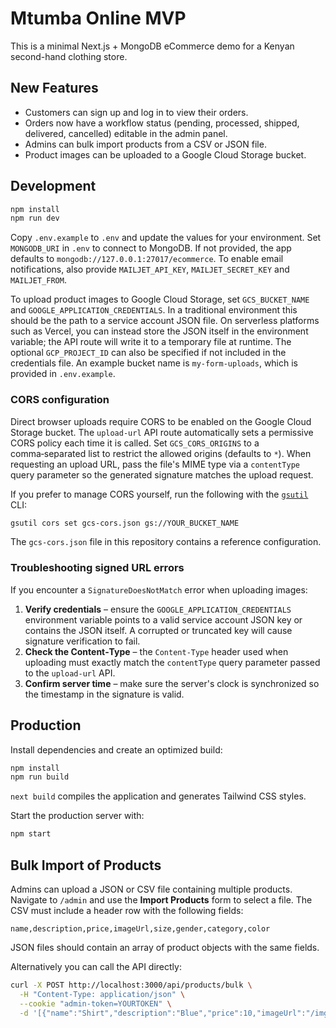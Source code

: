 # Mtumba Online MVP

This is a minimal Next.js + MongoDB eCommerce demo for a Kenyan second-hand clothing store.

## New Features

- Customers can sign up and log in to view their orders.
- Orders now have a workflow status (pending, processed, shipped, delivered, cancelled) editable in the admin panel.
- Admins can bulk import products from a CSV or JSON file.
- Product images can be uploaded to a Google Cloud Storage bucket.

## Development

```bash
npm install
npm run dev
```

Copy `.env.example` to `.env` and update the values for your environment. Set
`MONGODB_URI` in `.env` to connect to MongoDB. If not provided, the app
defaults to `mongodb://127.0.0.1:27017/ecommerce`. To enable email
notifications, also provide `MAILJET_API_KEY`, `MAILJET_SECRET_KEY` and
`MAILJET_FROM`.

To upload product images to Google Cloud Storage, set `GCS_BUCKET_NAME` and
`GOOGLE_APPLICATION_CREDENTIALS`. In a traditional environment this should be
the path to a service account JSON file. On serverless platforms such as
Vercel, you can instead store the JSON itself in the environment variable; the
API route will write it to a temporary file at runtime. The optional
`GCP_PROJECT_ID` can also be specified if not included in the credentials file.
An example bucket name is `my-form-uploads`, which is provided in `.env.example`.

### CORS configuration

Direct browser uploads require CORS to be enabled on the Google Cloud Storage
bucket. The `upload-url` API route automatically sets a permissive CORS policy
each time it is called. Set `GCS_CORS_ORIGINS` to a comma‑separated list to
restrict the allowed origins (defaults to `*`). When requesting an upload URL,
pass the file's MIME type via a `contentType` query parameter so the generated
signature matches the upload request.

If you prefer to manage CORS yourself, run the following with the
[`gsutil`](https://cloud.google.com/storage/docs/gsutil) CLI:

```bash
gsutil cors set gcs-cors.json gs://YOUR_BUCKET_NAME
```

The `gcs-cors.json` file in this repository contains a reference configuration.

### Troubleshooting signed URL errors

If you encounter a `SignatureDoesNotMatch` error when uploading images:

1. **Verify credentials** – ensure the `GOOGLE_APPLICATION_CREDENTIALS`
   environment variable points to a valid service account JSON key or contains
   the JSON itself. A corrupted or truncated key will cause signature
   verification to fail.
2. **Check the Content‑Type** – the `Content-Type` header used when uploading
   must exactly match the `contentType` query parameter passed to the
   `upload-url` API.
3. **Confirm server time** – make sure the server's clock is synchronized so the
   timestamp in the signature is valid.

## Production

Install dependencies and create an optimized build:

```bash
npm install
npm run build
```

`next build` compiles the application and generates Tailwind CSS styles.

Start the production server with:

```bash
npm start
```

## Bulk Import of Products

Admins can upload a JSON or CSV file containing multiple products.
Navigate to `/admin` and use the **Import Products** form to select a file.
The CSV must include a header row with the following fields:

```
name,description,price,imageUrl,size,gender,category,color
```

JSON files should contain an array of product objects with the same fields.

Alternatively you can call the API directly:

```bash
curl -X POST http://localhost:3000/api/products/bulk \
  -H "Content-Type: application/json" \
  --cookie "admin-token=YOURTOKEN" \
  -d '[{"name":"Shirt","description":"Blue","price":10,"imageUrl":"/img.jpg","size":"M","gender":"M","category":"tops","color":"blue"}]'
```
